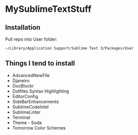 MySublimeTextStuff
==================

## Installation
Pull repo into User folder: 
```
~/Library/Application Support/Sublime Text 3/Packages/User
```

## Things I tend to install
	
- AdvancedNewFile
- Djaneiro
- DocBlockr
- Dotfiles Syntax Highlighting
- EditorConfig
- SideBarEnhancements
- SublimeCodeIntel
- SublimeLinter
- Terminal
- Theme - Soda
- Tomorrow Color Schemes
